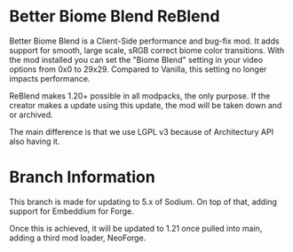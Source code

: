 # Better Biome Blend ReBlend

Better Biome Blend is a Client-Side performance and bug-fix mod. It adds support for smooth, large scale, sRGB correct biome color transitions. With the mod installed you can set the "Biome Blend" setting in your video options from 0x0 to 29x29. Compared to Vanilla, this setting no longer impacts performance.

ReBlend makes 1.20+ possible in all modpacks, the only purpose.
If the creator makes a update using this update, the mod will be taken down and or archived.

The main difference is that we use LGPL v3 because of Architectury API also having it.

# Branch Information

This branch is made for updating to 5.x of Sodium. On top of that, adding support for Embeddium for Forge.

Once this is achieved, it will be updated to 1.21 once pulled into main, adding a third mod loader, NeoForge.
